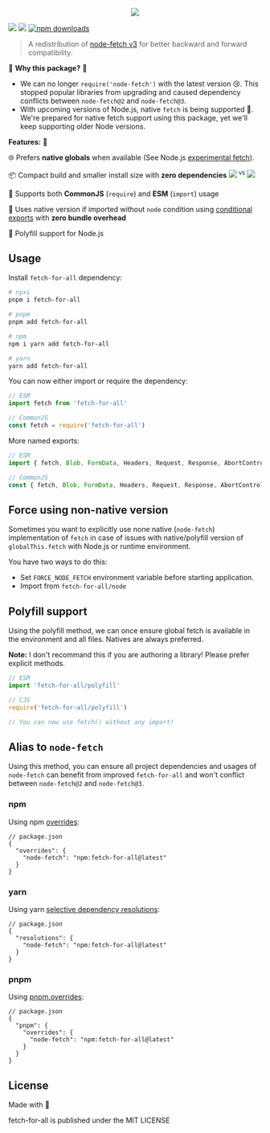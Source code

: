 <p align="center">
<img src="https://raw.githubusercontent.com/nyxblabs/utilities/main/.github/assets/cover-fetch-for-all.png">
</p>

[![][npm-version-src]][npm-version-href]
[![][packagephobia-src]][packagephobia-href]
[![npm downloads][npm-downloads-src]][npm-downloads-href]


> A redistribution of [node-fetch v3](https://github.com/node-fetch/node-fetch) for better backward and forward compatibility.

🌟 **Why this package?** 🌟

- We can no longer `require('node-fetch')` with the latest version 😢. This stopped popular libraries from upgrading and caused dependency conflicts between `node-fetch@2` and `node-fetch@3`.
- With upcoming versions of Node.js, native `fetch` is being supported 🚀. We're prepared for native fetch support using this package, yet we'll keep supporting older Node versions.

**Features:** 🎉

🌐 Prefers **native globals** when available (See Node.js [experimental fetch](https://nodejs.org/dist/latest-v17.x/docs/api/cli.html#--experimental-fetch)).

📦 Compact build and smaller install size with **zero dependencies** [![][packagephobia-s-src]][packagephobia-s-href] <sup>vs</sup> [![][packagephobia-s-alt-src]][packagephobia-s-alt-href]

🔗 Supports both **CommonJS** (`require`) and **ESM** (`import`) usage

🚧 Uses native version if imported without `node` condition using [conditional exports](https://nodejs.org/api/packages.html#packages_conditional_exports) with **zero bundle overhead**

🔄 Polyfill support for Node.js


## Usage

Install `fetch-for-all` 
dependency:

```sh
# nyxi
pnpm i fetch-for-all

# pnpm
pnpm add fetch-for-all

# npm
npm i yarn add fetch-for-all

# yarn
yarn add fetch-for-all
```

You can now either import or require the dependency:

```js
// ESM
import fetch from 'fetch-for-all'

// CommonJS
const fetch = require('fetch-for-all')
```

More named exports:

```ts
// ESM
import { fetch, Blob, FormData, Headers, Request, Response, AbortController } from 'fetch-for-all'

// CommonJS
const { fetch, Blob, FormData, Headers, Request, Response, AbortController } = require('fetch-for-all')
```

## Force using non-native version

Sometimes you want to explicitly use none native (`node-fetch`) implementation of `fetch` in case of issues with native/polyfill version of `globalThis.fetch` with Node.js or runtime environment.

You have two ways to do this:

- Set `FORCE_NODE_FETCH` environment variable before starting application.
- Import from `fetch-for-all/node`

## Polyfill support

Using the polyfill method, we can once ensure global fetch is available in the environment and all files. Natives are always preferred.

**Note:** I don't recommand this if you are authoring a library! Please prefer explicit methods.

```ts
// ESM
import 'fetch-for-all/polyfill'

// CJS
require('fetch-for-all/polyfill')

// You can now use fetch() without any import!
```

## Alias to `node-fetch`

Using this method, you can ensure all project dependencies and usages of `node-fetch` can benefit from improved `fetch-for-all` and won't conflict between `node-fetch@2` and `node-fetch@3`.

### npm

Using npm [overrides](https://docs.npmjs.com/cli/v8/configuring-npm/package-json#overrides):

```jsonc
// package.json
{
  "overrides": {
    "node-fetch": "npm:fetch-for-all@latest"
  }
}
```

### yarn

Using yarn [selective dependency resolutions](https://classic.yarnpkg.com/lang/en/docs/selective-version-resolutions/):

```jsonc
// package.json
{
  "resolutions": {
    "node-fetch": "npm:fetch-for-all@latest"
  }
}
```

### pnpm

Using [pnpm.overrides](https://pnpm.io/package_json#pnpmoverrides):

```jsonc
// package.json
{
  "pnpm": {
    "overrides": {
      "node-fetch": "npm:fetch-for-all@latest"
    }
  }
}
```

## License

Made with 💞

fetch-for-all is published under the MIT LICENSE

<!-- Badges -->
[npm-version-src]: https://flat.badgen.net/npm/v/fetch-for-all
[npm-version-href]: https://npmjs.com/package/fetch-for-all

[npm-downloads-src]: https://flat.badgen.net/npm/dm/fetch-for-all
[npm-downloads-href]: https://npmjs.com/package/fetch-for-all

[packagephobia-src]: https://flat.badgen.net/packagephobia/install/fetch-for-all
[packagephobia-href]: https://packagephobia.com/result?p=fetch-for-all

[packagephobia-s-src]: https://flat.badgen.net/packagephobia/install/fetch-for-all?label=fetch-for-all&scale=.9
[packagephobia-s-href]: https://packagephobia.com/result?p=fetch-for-all

[packagephobia-s-alt-src]: https://flat.badgen.net/packagephobia/install/node-fetch?label=node-fetch&scale=.9
[packagephobia-s-alt-href]: https://packagephobia.com/result?p=node-fetch
